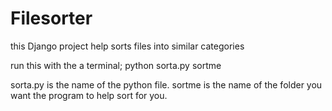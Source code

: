 # Filesorter
this Django project help sorts files into similar categories 

run this with the a terminal;
python sorta.py sortme

sorta.py is the name of the python file.
sortme is the name of the folder you want the program to help sort for you.
